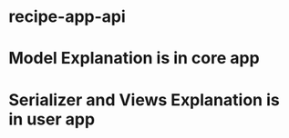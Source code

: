 # recipe-app-api
# Model Explanation is in core app
# Serializer and Views Explanation is in user app